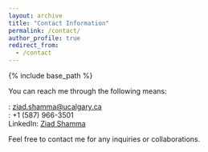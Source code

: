 ```yaml
---
layout: archive
title: "Contact Information"
permalink: /contact/
author_profile: true
redirect_from:
  - /contact
---
```

<link rel="stylesheet" href="https://cdnjs.cloudflare.com/ajax/libs/font-awesome/6.3.0/css/all.min.css">

{% include base_path %}

You can reach me through the following means:

<i class="fa fa-envelope"></i>: [ziad.shamma@ucalgary.ca](mailto:ziad.shamma@ucalgary.ca)<br>
<i class="fa fa-phone"></i>: +1 (587) 966-3501<br>
LinkedIn: [Ziad Shamma](https://www.linkedin.com/in/ziad-shamma/)<br>

Feel free to contact me for any inquiries or collaborations.

